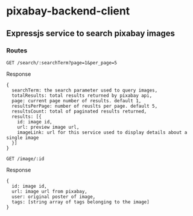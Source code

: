 # pixabay-backend-client

## Expressjs service to search pixabay images

### Routes

`GET /search/:searchTerm?page=1&per_page=5`

Response
```
{
  searchTerm: the search parameter used to query images,
  totalResults: total results returned by pixabay api,
  page: current page number of results. default 1,
  resultsPerPage: number of reuslts per page. default 5,
  resultsCount: total of paginated results returned,
  results: [{
    id: image id,
    url: preview image url,
    imageLink: url for this service used to display details about a single image
  }]
}
```

`GET /image/:id`

Response
```
{
  id: image id,
  url: image url from pixabay,
  user: original poster of image,
  tags: [string array of tags belonging to the image]
}
```
